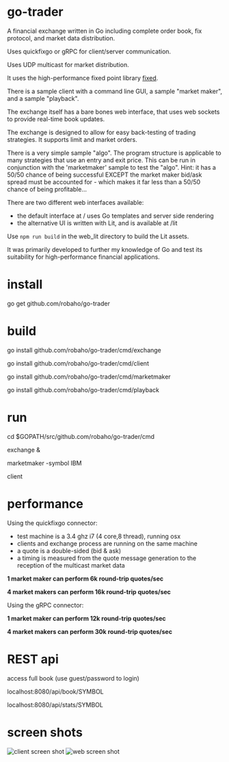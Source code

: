 # go-trader

A financial exchange written in Go including complete order book, fix protocol, and market data distribution.

Uses quickfixgo or gRPC for client/server communication. 

Uses UDP multicast for market distribution.

It uses the high-performance fixed point library [fixed](https://github.com/robaho/fixed).

There is a sample client with a command line GUI, a sample "market maker", and a sample "playback".

The exchange itself has a bare bones web interface, that uses web sockets to provide real-time book updates.

The exchange is designed to allow for easy back-testing of trading strategies. It supports limit and market orders.

There is a very simple sample "algo". The program structure is applicable to many strategies that use an entry and exit price.
This can be run in conjunction with the 'marketmaker' sample to test the "algo". Hint: it has a 50/50 chance of being successful EXCEPT the
market maker bid/ask spread must be accounted for - which makes it far less than a 50/50 chance of being profitable...

There are two different web interfaces available:
- the default interface at / uses Go templates and server side rendering
- the alternative UI is written with Lit, and is available at /lit

Use `npm run build` in the web_lit directory to build the Lit assets.

It was primarily developed to further my knowledge of Go and test its suitability for high-performance financial applications.

# install

go get github.com/robaho/go-trader

# build

go install github.com/robaho/go-trader/cmd/exchange

go install github.com/robaho/go-trader/cmd/client

go install github.com/robaho/go-trader/cmd/marketmaker

go install github.com/robaho/go-trader/cmd/playback

# run

cd $GOPATH/src/github.com/robaho/go-trader/cmd

exchange &

marketmaker -symbol IBM

client

# performance

Using the quickfixgo connector:

- test machine is a 3.4 ghz i7 (4 core,8 thread), running osx
- clients and exchange process are running on the same machine
- a quote is a double-sided (bid & ask) 
- a timing is measured from the quote message generation to the reception of the multicast market data

**1 market maker can perform 6k round-trip quotes/sec**

**4 market makers can perform 16k round-trip quotes/sec** 

Using the gRPC connector:

**1 market maker can perform 12k round-trip quotes/sec**

**4 market makers can perform 30k round-trip quotes/sec** 

# REST api

access full book (use guest/password to login)

localhost:8080/api/book/SYMBOL

localhost:8080/api/stats/SYMBOL

# screen shots

![client screen shot](doc/clientss.png)
![web screen shot](doc/webss.png)
